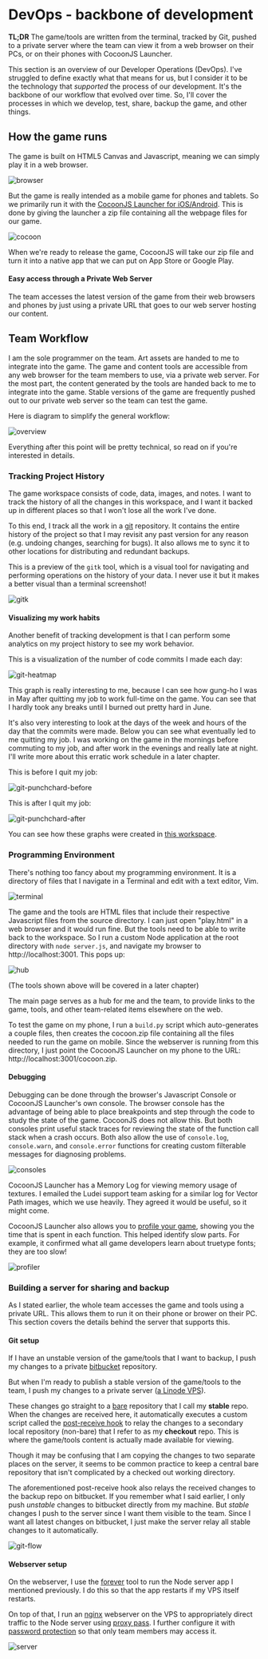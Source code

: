 # DevOps - backbone of development

__TL;DR__ The game/tools are written from the terminal, tracked by Git, pushed
to a private server where the team can view it from a web browser on their PCs,
or on their phones with CocoonJS Launcher.



This section is an overview of our Developer Operations (DevOps).  I've
struggled to define exactly what that means for us, but I consider it to be the
technology that _supported_ the process of our development.  It's the backbone
of our workflow that evolved over time.  So, I'll cover the processes in which
we develop, test, share, backup the game, and other things.

## How the game runs

The game is built on HTML5 Canvas and Javascript, meaning we can simply play it
in a web browser.

![browser](img/browser.png)

But the game is really intended as a mobile game for phones and tablets.  So we
primarily run it with the [CocoonJS Launcher for
iOS/Android](http://wiki.ludei.com/cocoonjs:launcherapp).  This is done by
giving the launcher a zip file containing all the webpage files for our game.

![cocoon](img/cocoon.png)

When we're ready to release the game, CocoonJS will take our zip file and turn
it into a native app that we can put on App Store or Google Play.

#### Easy access through a Private Web Server

The team accesses the latest version of the game from their web browsers and phones
by just using a private URL that goes to our web server hosting our content.

## Team Workflow

I am the sole programmer on the team.  Art assets are handed to me to integrate
into the game.  The game and content tools are accessible from any web browser for
the team members to use, via a private web server.  For the most part, the
content generated by the tools are handed back to me to integrate into the
game.  Stable versions of the game are frequently pushed out to our private web
server so the team can test the game.

Here is diagram to simplify the general workflow:

![overview](img/devops.png)

Everything after this point will be pretty technical, so read on if you're
interested in details.

### Tracking Project History

The game workspace consists of code, data, images, and notes.  I want to track the
history of all the changes in this workspace, and I want it backed up in
different places so that I won't lose all the work I've done.

To this end, I track all the work in a [git](http://git-scm.com/) repository.
It contains the entire history of the project so that I may revisit any past
version for any reason (e.g. undoing changes, searching for bugs).  It also
allows me to sync it to other locations for distributing and redundant backups.

This is a preview of the `gitk` tool, which is a visual tool for navigating and
performing operations on the history of your data. I never use it but it makes
a better visual than a terminal screenshot!

![gitk](img/gitk.png)

#### Visualizing my work habits

Another benefit of tracking development is that I can perform some analytics on
my project history to see my work behavior.

This is a visualization of the number of code commits I made each day:

![git-heatmap](img/git-heatmap.png)

This graph is really interesting to me, because I can see how gung-ho I
was in May after quitting my job to work full-time on the game.  You can
see that I hardly took any breaks until I burned out pretty hard in June.

It's also very interesting to look at the days of the week and hours of the day
that the commits were made.  Below you can see what eventually led to me
quitting my job.  I was working on the game in the mornings before commuting to
my job, and after work in the evenings and really late at night.  I'll
write more about this erratic work schedule in a later chapter.

This is before I quit my job:

![git-punchchard-before](img/git-punchcard-before.png)

This is after I quit my job:

![git-punchchard-after](img/git-punchcard-after.png)

You can see how these graphs were created in [this workspace](work/git-visuals).

### Programming Environment

There's nothing too fancy about my programming environment.  It is a directory
of files that I navigate in a Terminal and edit with a text editor,
Vim.

![terminal](img/terminal.png)

The game and the tools are HTML files that include their respective Javascript
files from the source directory.  I can just open "play.html" in a web browser
and it would run fine.  But the tools need to be able to write back to the workspace.  So
I run a custom Node application at the root directory with `node server.js`,
and navigate my browser to http://localhost:3001.  This pops up:

![hub](img/hub.png)

(The tools shown above will be covered in a later chapter)

The main page serves as a hub for me and the team, to provide links to the
game, tools, and other team-related items elsewhere on the web.

To test the game on my phone, I run a `build.py` script which auto-generates a
couple files, then creates the cocoon.zip file containing all the files needed
to run the game on mobile.  Since the webserver is running from this directory,
I just point the CocoonJS Launcher on my phone to the URL:
http://localhost:3001/cocoon.zip.

#### Debugging

Debugging can be done through the browser's Javascript Console or CocoonJS
Launcher's own console.  The browser console has the advantage of being able to
place breakpoints and step through the code to study the state of the game.
CocoonJS does not allow this.  But both consoles print useful stack traces for
reviewing the state of the function call stack when a crash occurs.  Both also
allow the use of `console.log`, `console.warn`, and `console.error` functions
for creating custom filterable messages for diagnosing problems.

![consoles](img/consoles.png)

CocoonJS Launcher has a Memory Log for viewing memory usage of textures.  I
emailed the Ludei support team asking for a similar log for Vector Path images,
which we use heavily. They agreed it would be useful, so it might come.

CocoonJS Launcher also allows you to [profile your
game](http://wiki.ludei.com/cocoonjs:launcherprofile), showing you the time
that is spent in each function.  This helped identify slow parts.  For example,
it confirmed what all game developers learn about truetype fonts;  they are too
slow!

![profiler](http://wiki.ludei.com/_media/cocoonjs:captura_de_pantalla_2013-02-04_a_la_s_14.04.20.png?cache=)

### Building a server for sharing and backup

As I stated earlier, the whole team accesses the game and tools using a private
URL.  This allows them to run it on their phone or brower on their PC.  This
section covers the details behind the server that supports this.

#### Git setup

If I have an unstable version of the game/tools that I want to backup, I push
my changes to a private [bitbucket](https://bitbucket.org) repository.

But when I'm ready to publish a stable version of the game/tools to the team, I
push my changes to a private server ([a Linode VPS](https://www.linode.com/)).

These changes go straight to a [bare](http://git-scm.com/book/ch4-2.html)
repository that I call my __stable__ repo.  When the changes are received here,
it automatically executes a custom script called the [post-receive
hook](http://git-scm.com/book/en/Customizing-Git-Git-Hooks) to relay the
changes to a secondary local repository (non-bare) that I refer to as my
__checkout__ repo. This is where the game/tools content is actually made
available for viewing.

Though it may be confusing that I am copying the changes to two separate places
on the server, it seems to be common practice to keep a central bare repository
that isn't complicated by a checked out working directory.

The aforementioned post-receive hook also relays the received changes to the
backup repo on bitbucket.  If you remember what I said earlier, I only push
_unstable_ changes to bitbucket directly from my machine.  But _stable_ changes
I push to the server since I want them visible to the team.  Since I want all
latest changes on bitbucket, I just make the server relay all stable changes to
it automatically.

![git-flow](img/git-flow.png)

#### Webserver setup

On the webserver, I use the [forever](https://npmjs.org/package/forever) tool
to run the Node server app I mentioned previously.  I do this so that the
app restarts if my VPS itself restarts.

On top of that, I run an [nginx](http://wiki.nginx.org/) webserver on the VPS
to appropriately direct traffic to the Node server using [proxy
pass](http://wiki.nginx.org/HttpProxyModule). I further configure it with
[password protection](http://wiki.nginx.org/HttpAuthBasicModule) so that only
team members may access it.

![server](img/server.png)



